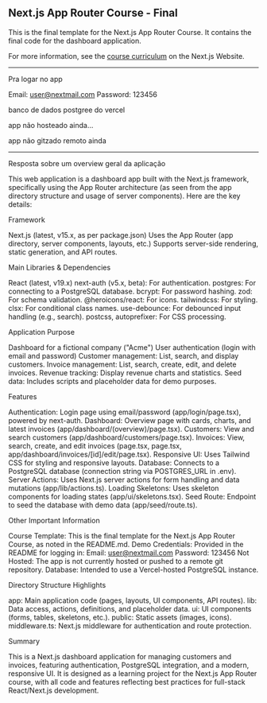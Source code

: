 ## Next.js App Router Course - Final

This is the final template for the Next.js App Router Course. It contains the final code for the dashboard application.

For more information, see the [course curriculum](https://nextjs.org/learn) on the Next.js Website.





***********************************************************************

Pra logar no app

Email: user@nextmail.com
Password: 123456

banco de dados postgree do vercel

app não hosteado ainda...

app não gitzado remoto ainda


***********************************************************************




















Resposta sobre um overview geral da aplicação 


This web application is a dashboard app built with the Next.js framework, specifically using the App Router architecture (as seen from the app directory structure and usage of server components). Here are the key details:




Framework

Next.js (latest, v15.x, as per package.json)
Uses the App Router (app directory, server components, layouts, etc.)
Supports server-side rendering, static generation, and API routes.




Main Libraries & Dependencies

React (latest, v19.x)
next-auth (v5.x, beta): For authentication.
postgres: For connecting to a PostgreSQL database.
bcrypt: For password hashing.
zod: For schema validation.
@heroicons/react: For icons.
tailwindcss: For styling.
clsx: For conditional class names.
use-debounce: For debounced input handling (e.g., search).
postcss, autoprefixer: For CSS processing.




Application Purpose

Dashboard for a fictional company ("Acme")
User authentication (login with email and password)
Customer management: List, search, and display customers.
Invoice management: List, search, create, edit, and delete invoices.
Revenue tracking: Display revenue charts and statistics.
Seed data: Includes scripts and placeholder data for demo purposes.




Features

Authentication: Login page using email/password (app/login/page.tsx), powered by next-auth.
Dashboard: Overview page with cards, charts, and latest invoices (app/dashboard/(overview)/page.tsx).
Customers: View and search customers (app/dashboard/customers/page.tsx).
Invoices: View, search, create, and edit invoices (page.tsx, page.tsx, app/dashboard/invoices/[id]/edit/page.tsx).
Responsive UI: Uses Tailwind CSS for styling and responsive layouts.
Database: Connects to a PostgreSQL database (connection string via POSTGRES_URL in .env).
Server Actions: Uses Next.js server actions for form handling and data mutations (app/lib/actions.ts).
Loading Skeletons: Uses skeleton components for loading states (app/ui/skeletons.tsx).
Seed Route: Endpoint to seed the database with demo data (app/seed/route.ts).




Other Important Information

Course Template: This is the final template for the Next.js App Router Course, as noted in the README.md.
Demo Credentials: Provided in the README for logging in:
Email: user@nextmail.com
Password: 123456
Not Hosted: The app is not currently hosted or pushed to a remote git repository.
Database: Intended to use a Vercel-hosted PostgreSQL instance.




Directory Structure Highlights

app: Main application code (pages, layouts, UI components, API routes).
lib: Data access, actions, definitions, and placeholder data.
ui: UI components (forms, tables, skeletons, etc.).
public: Static assets (images, icons).
middleware.ts: Next.js middleware for authentication and route protection.




Summary

This is a Next.js dashboard application for managing customers and invoices, featuring authentication, PostgreSQL integration, and a modern, responsive UI. It is designed as a learning project for the Next.js App Router course, with all code and features reflecting best practices for full-stack React/Next.js development.